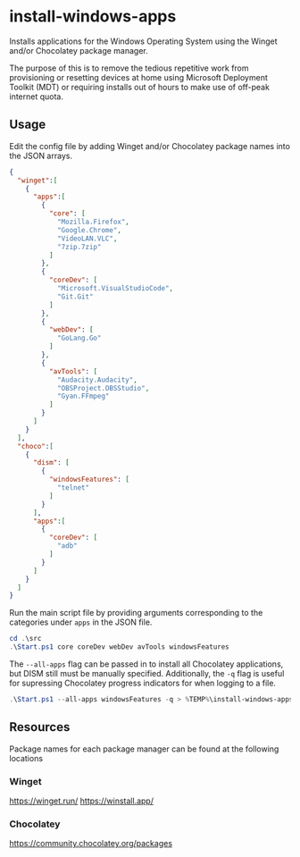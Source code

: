 ﻿# install-windows-apps

Installs applications for the Windows Operating System using the Winget and/or Chocolatey package manager.

The purpose of this is to remove the tedious repetitive work from provisioning or resetting devices at home using Microsoft 
Deployment Toolkit (MDT) or requiring installs out of hours to make use of off-peak internet quota.

## Usage

Edit the config file by adding Winget and/or Chocolatey package names into the JSON arrays.

```json
{
  "winget":[
    {
      "apps":[
        {
          "core": [
            "Mozilla.Firefox",
            "Google.Chrome",
            "VideoLAN.VLC",
            "7zip.7zip"
          ]
        },
        {
          "coreDev": [
            "Microsoft.VisualStudioCode",
            "Git.Git"
          ]
        },
        {
          "webDev": [
            "GoLang.Go"
          ]
        },
        {
          "avTools": [
            "Audacity.Audacity",
            "OBSProject.OBSStudio",
            "Gyan.FFmpeg"
          ]
        }
      ]
    }
  ],
  "choco":[
    {
      "dism": [
        {
          "windowsFeatures": [
            "telnet"
          ]
        }
      ],
      "apps":[
        {
          "coreDev": [
            "adb"
          ]
        }
      ]
    }
  ]
}
```

Run the main script file by providing arguments corresponding to the categories under `apps` in the JSON file. 

```powershell
cd .\src
.\Start.ps1 core coreDev webDev avTools windowsFeatures
```

The `--all-apps` flag can be passed in to install all Chocolatey applications, but DISM still must be manually specified. Additionally, the `-q` flag is useful for supressing Chocolatey progress indicators for when logging to a file.

```powershell
.\Start.ps1 --all-apps windowsFeatures -q > %TEMP%\install-windows-apps.log
```

## Resources
Package names for each package manager can be found at the following locations

### Winget
https://winget.run/
https://winstall.app/

### Chocolatey
https://community.chocolatey.org/packages
